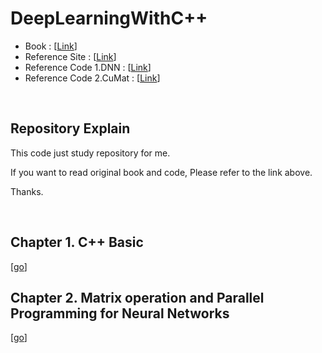 # DeepLearningWithC++

- Book : \[[Link](http://www.yes24.com/Product/Goods/61934525)\]
- Reference Site : \[[Link](http://book.mynavi.jp/supportsite/detail/9784839961503.html)\]
- Reference Code 1.DNN : \[[Link](https://github.com/takezo5096/DNN.git)\]
- Reference Code 2.CuMat : \[[Link](https://github.com/takezo5096/cuMat.git)\]

<br/>

## Repository Explain

This code just study repository for me.

If you want to read original book and code, Please refer to the link above.

Thanks.

<br/>

## Chapter 1. C++ Basic
\[[go](./Chapter1)]
<br/>

## Chapter 2. Matrix operation and Parallel Programming for Neural Networks
\[[go](./Chapter2)]
<br/>
